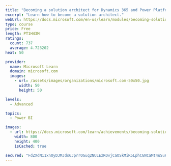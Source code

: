 ```yaml
---
title: "Becoming a solution architect for Dynamics 365 and Power Platform"
excerpt: "Learn how to become a solution architect."
webUrl: https://docs.microsoft.com/en-us/learn/modules/becoming-solution-architect/
type: course
price: Free
length: PT1H43M
ratings:
  count: 737
  average: 4.723202
heat: 50

provider:
  name: Microsoft Learn
  domain: microsoft.com
  images:
    - url: /assets/images/organizations/microsoft.com-50x50.jpg
      width: 50
      height: 50

levels:
  - Advanced

topics:
  - Power BI

images:
  - url: https://docs.microsoft.com/learn/achievements/becoming-solution-architect-social.png
    width: 800
    height: 400
    isCached: true

secured: "FdZXdN11xnOyDJMJds6JprrOGuq2NULEzROvjCaOSkMiR5LphCGNCaMt4uSuRQPlA/mxNi2eVsbI+an9GYrtacYG4dwvP58AIaZdaUIdIpJy4IRhtwA+4IYuafOLglJGBCcK8OFSHwtKwEO0wLjG3NVqvSFNQmatlRzZRWqcygInX9XSWtakyjB1HdFbzwcVh83d3m1D9TZgnSgVTltrTGZmZmGZQoDloD2jZj4+k+JANioDlmTYQKSnHY3rMLjM6AO47JVVL+XK98XgN0pjdMtG38z3vI5U+RslXCYfPl4dKzdajIGLDurQX6YDUYA0a6WJ6AofeZ5AOXO8+F9n8TyR/AlJFjfrHBg99Jwieai00mlEeQzAJbambc4OGhGNf29fxTyCySg3WU7fuZVPiN+a6hY2lAegpiwBCmIQ6x0=;zG+wUgTugbsXXw8PbpbZnQ=="
---
```


